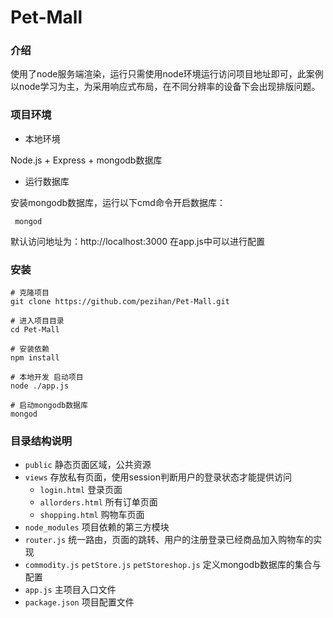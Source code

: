 # Pet-Mall

### 介绍

使用了node服务端渲染，运行只需使用node环境运行访问项目地址即可，此案例以node学习为主，为采用响应式布局，在不同分辨率的设备下会出现排版问题。

### 项目环境

- 本地环境

 Node.js + Express + mongodb数据库

- 运行数据库

 安装mongodb数据库，运行以下cmd命令开启数据库：

```
 mongod
```

默认访问地址为：http://localhost:3000   在app.js中可以进行配置

### 安装

```
# 克隆项目
git clone https://github.com/pezihan/Pet-Mall.git

# 进入项目目录
cd Pet-Mall

# 安装依赖
npm install

# 本地开发 启动项目
node ./app.js

# 启动mongodb数据库
mongod
```

### 目录结构说明

- `public`  静态页面区域，公共资源
- `views` 存放私有页面，使用session判断用户的登录状态才能提供访问
  - `login.html` 登录页面
  - `allorders.html` 所有订单页面
  - `shopping.html` 购物车页面
- `node_modules` 项目依赖的第三方模块
- `router.js` 统一路由，页面的跳转、用户的注册登录已经商品加入购物车的实现
- `commodity.js` `petStore.js`  `petStoreshop.js` 定义mongodb数据库的集合与配置
- `app.js` 主项目入口文件
- `package.json` 项目配置文件
